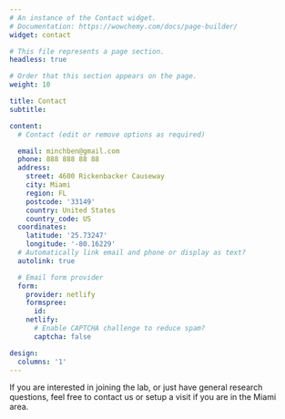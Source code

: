```yaml
---
# An instance of the Contact widget.
# Documentation: https://wowchemy.com/docs/page-builder/
widget: contact

# This file represents a page section.
headless: true

# Order that this section appears on the page.
weight: 10

title: Contact
subtitle:

content:
  # Contact (edit or remove options as required)

  email: minchben@gmail.com
  phone: 888 888 88 88
  address:
    street: 4600 Rickenbacker Causeway
    city: Miami
    region: FL
    postcode: '33149'
    country: United States
    country_code: US
  coordinates:
    latitude: '25.73247'
    longitude: '-80.16229' 
  # Automatically link email and phone or display as text?
  autolink: true

  # Email form provider
  form:
    provider: netlify
    formspree:
      id:
    netlify:
      # Enable CAPTCHA challenge to reduce spam?
      captcha: false

design:
  columns: '1'
---
```


If you are interested in joining the lab, or just have general research questions, feel free to contact us or setup a visit if you are in the Miami area.
